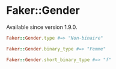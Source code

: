 # Faker::Gender

Available since version 1.9.0.

```ruby
Faker::Gender.type #=> "Non-binaire"

Faker::Gender.binary_type #=> "Femme"

Faker::Gender.short_binary_type #=> "f"
```
